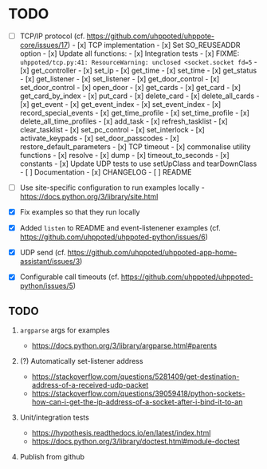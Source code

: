 # TODO

- [ ] TCP/IP protocol (cf. https://github.com/uhppoted/uhppote-core/issues/17)
      - [x] TCP implementation
            - [x] Set SO_REUSEADDR option
      - [x] Update all functions:
      - [x] Integration tests
           - [x] FIXME: `uhppoted/tcp.py:41: ResourceWarning: unclosed <socket.socket fd=5`
           - [x] get_controller
           - [x] set_ip
           - [x] get_time
           - [x] set_time
           - [x] get_status
           - [x] get_listener
           - [x] set_listener
           - [x] get_door_control
           - [x] set_door_control
           - [x] open_door
           - [x] get_cards
           - [x] get_card
           - [x] get_card_by_index
           - [x] put_card
           - [x] delete_card
           - [x] delete_all_cards
           - [x] get_event
           - [x] get_event_index
           - [x] set_event_index
           - [x] record_special_events
           - [x] get_time_profile
           - [x] set_time_profile
           - [x] delete_all_time_profiles
           - [x] add_task
           - [x] refresh_tasklist
           - [x] clear_tasklist
           - [x] set_pc_control
           - [x] set_interlock
           - [x] activate_keypads
           - [x] set_door_passcodes
           - [x] restore_default_parameters
           - [x] TCP timeout
      - [x] commonalise utility functions
            - [x] resolve
            - [x] dump
            - [x] timeout_to_seconds
            - [x] constants
      - [x] Update UDP tests to use setUpClass and tearDownClass
      - [ ] Documentation
      - [x] CHANGELOG
      - [ ] README

- [ ] Use site-specific configuration to run examples locally
      - https://docs.python.org/3/library/site.html

- [x] Fix examples so that they run locally
- [x] Added `listen` to README and event-listenener examples (cf. https://github.com/uhppoted/uhppoted-python/issues/6)
- [x] UDP send (cf. https://github.com/uhppoted/uhppoted-app-home-assistant/issues/3)
- [x] Configurable call timeouts (cf. https://github.com/uhppoted/uhppoted-python/issues/5)

## TODO

1. `argparse` args for examples
   - https://docs.python.org/3/library/argparse.html#parents

2. (?) Automatically set-listener address
   - https://stackoverflow.com/questions/5281409/get-destination-address-of-a-received-udp-packet
   - https://stackoverflow.com/questions/39059418/python-sockets-how-can-i-get-the-ip-address-of-a-socket-after-i-bind-it-to-an

3. Unit/integration tests
      - https://hypothesis.readthedocs.io/en/latest/index.html
      - https://docs.python.org/3/library/doctest.html#module-doctest

4. Publish from github


